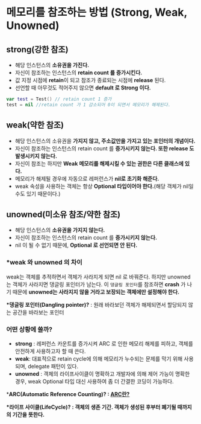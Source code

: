 # 메모리를 참조하는 방법 (Strong, Weak, Unowned)

## strong(강한 참조)
- 해당 인스턴스의 <b>소유권을 가진다.</b>
- 자신이 참조하는 인스턴스의 <b>retain count 를 증가시킨다.</b>
- 값 지정 시점에 <b>retain</b>이 되고 참조가 종료되는 시점에 <b>release</b> 된다.
- 선언할 때 아무것도 적어주지 않으면 <b>default 로 Strong 이다.</b>

```swift
var test = Test() // retain count 1 증가
test = nil //retain count 가 1 감소되어 0이 되면서 메모리가 해제된다.
```

## weak(약한 참조)
- 해당 인스턴스의 소유권을 <b>가지지 않고, 주소값만을 가지고 있는 포인터의 개념이다.</b>
- 자신이 참조하는 인스턴스의 retain count 를 <b>증가시키지 않는다. 또한 release 도 발생시키지 않는다.</b>
- 자신이 참조는 하지만 <b>Weak 메모리를 해제시킬 수 있는 권한은 다른 클래스에 있다.</b>
- 메모리가 해제될 경우에 자동으로 레퍼런스가 <b>nil로 초기화 해준다.</b>
- weak 속성을 사용하는 객체는 항상 <b>Optional 타입이어야 한다.</b>(해당 객체가 nil일 수도 있기 때문이다.)

## unowned(미소유 참조/약한 참조)
- 해당 인스턴스의 <b>소유권을 가지지 않는다.</b>
- 자신이 참조하는 인스턴스의 retain count 를 <b>증가시키지 않는다.</b>
- nil 이 될 수 없기 때문에, <b>Optional 로 선언되면 안 된다.</b>

### *weak 와 unowned 의 차이
weak는 객체를 추적하면서 객체가 사라지게 되면 nil 로 바꿔준다.
하지만 unowned 는 객체가 사라지면 댕글링 포인터가 남는다.
이 ```댕글링 포인터```를 참조하면 <b>crash</b> 가 나기 때문에 <b>unowned는 사라지지 않을 거라고 보장되는 객체에만 설정해야 한다.</b>

<b>*댕글링 포인터(Dangling pointer)?</b> : 원래 바라보던 객체가 해제되면서 할당되지 않는 공간을 바라보는 포인터

### 어떤 상황에 쓸까?
- <b>strong</b> : 레퍼런스 카운트를 증가시켜 ARC 로 인한 메모리 해제를 피하고, 객체를 안전하게 사용하고자 할 때 쓴다.
- <b>weak</b>: 대표적으로 retain cycle에 의해 메모리가 누수되는 문제를 막기 위해 사용되며, delegate 패턴이 있다.
- <b>unowned</b> : 객체의 라이프사이클이 명확하고 개발자에 의해 제어 가능이 명확한 경우, weak Optional 타입 대신 사용하여 좀 더 간결한 코딩이 가능하다.

*<b>ARC(Automatic Reference Counting)?<b> : [ARC란?]("https://github.com/Mindohyeon/TIL/blob/main/Swift/ARC/ARC.md")

<b>*라이프 사이클(LifeCycle)?</b> : 객체의 생존 기간. 객체가 생성된 후부터 폐기될 때까지의 기간을 뜻한다.